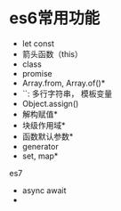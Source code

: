 # es6常用功能

- let const 
- 箭头函数（this）
- class
- promise
- Array.from, Array.of()*
- ``: 多行字符串， 模板变量
- Object.assign()
- 解构赋值*
- 块级作用域*
- 函数默认参数*
- generator
- set, map*



es7 
- async await
- 